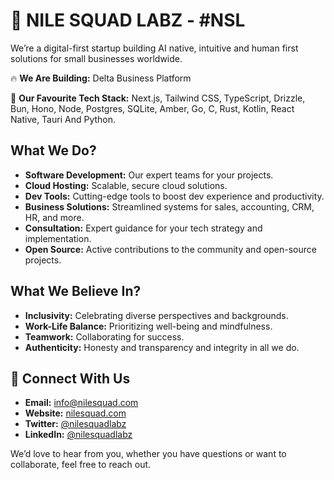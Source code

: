# 🚀 NILE SQUAD LABZ - #NSL

We’re a digital-first startup building AI native, intuitive and human first solutions for small businesses worldwide.

🔥 **We Are Building:**
Delta Business Platform

🔧 **Our Favourite Tech Stack:**
Next.js, Tailwind CSS, TypeScript, Drizzle, Bun, Hono, Node, Postgres, SQLite, Amber, Go, C, Rust, Kotlin, React Native, Tauri And Python.

## What We Do?
- **Software Development:** Our expert teams for your projects.
- **Cloud Hosting:** Scalable, secure cloud solutions.
- **Dev Tools:** Cutting-edge tools to boost dev experience and productivity.
- **Business Solutions:** Streamlined systems for sales, accounting, CRM, HR, and more.
- **Consultation:** Expert guidance for your tech strategy and implementation.
- **Open Source:** Active contributions to the community and open-source projects.

## What We Believe In?
- **Inclusivity:** Celebrating diverse perspectives and backgrounds.
- **Work-Life Balance:** Prioritizing well-being and mindfulness.
- **Teamwork:** Collaborating for success.
- **Authenticity:** Honesty and transparency and integrity in all we do.

## 💬 Connect With Us
- **Email:** [info@nilesquad.com](mailto:info@nilesquad.com)
- **Website:** [nilesquad.com](https://nilesquad.com)
- **Twitter:** [@nilesquadlabz](https://twitter.com/nilesquadlabz)
- **LinkedIn:** [@nilesquadlabz](https://linkedin.com/company/nilesquadlabz)

We’d love to hear from you, whether you have questions or want to collaborate, feel free to reach out.
